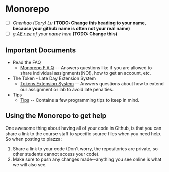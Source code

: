 # Monorepo

- [ ] *Chenhao (Gary) Lu* **(TODO: Change this heading to your name, because your github name is often not your real name)**
- [ ] *[g AE r ee](https://dictionary.cambridge.org/us/help/phonetics.html) of your name here* **(TODO: Change this)**

## Important Documents 

- Read the FAQ
  - [Monorepo F.A.Q](./docs/faq.md) -- Answers questions like if you are allowed to share individual assignments(NO!), how to get an account, etc.
- The Token - Late Day Extension System
  - [Tokens Extension System](./docs/tokens.md) -- Answers questions about how to extend our assignment or lab to avoid late penalties.
- Tips
  -  [Tips](./docs/Tips.md) -- Contains a few programming tips to keep in mind.

## Using the Monorepo to get help

One awesome thing about having all of your code in Github, is that you can share a link to the course staff to specific source files when you need help. So when posting to piazza:

1. Share a link to your code (Don't worry, the repositories are private, so other students cannot access your code).
2. Make sure to push any changes made--anything you see online is what we will also see.


